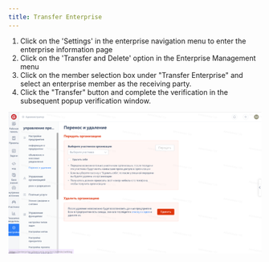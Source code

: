 ```yaml
---
title: Transfer Enterprise
---
```


1. Click on the 'Settings' in the enterprise navigation menu to enter the enterprise information page
1. Click on the 'Transfer and Delete' option in the Enterprise Management menu
1. Click on the member selection box under "Transfer Enterprise" and select an enterprise member as the receiving party.
1. Click the "Transfer" button and complete the verification in the subsequent popup verification window.

![Image Description](assets/image414.png)